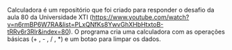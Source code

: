 Calculadora é um repositório que foi criado para responder o desafio da aula 80 da Universidade XTI (https://www.youtube.com/watch?v=n6rmBP6W7RA&list=PLxQNfKs8YwvGhXHbHtxtoB-tRRv6r3Rlr&index=80). O programa cria uma calculadora com as operações básicas (+ , - , / , *) e um botao para limpar os dados.
